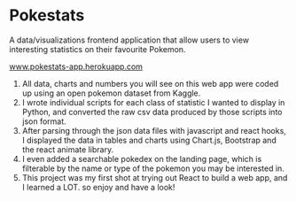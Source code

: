 # Pokestats
 A data/visualizations frontend application that allow users to view interesting statistics on their favourite Pokemon.
 
 www.pokestats-app.herokuapp.com
 
 1. All data, charts and numbers you will see on this web app were coded up using an open pokemon dataset from Kaggle.
 2. I wrote individual scripts for each class of statistic I wanted to display in Python, and converted the raw csv data produced by those scripts into json format.
 3. After parsing through the json data files with javascript and react hooks, I displayed the data in tables and charts using Chart.js, Bootstrap and the react animate library.
 4. I even added a searchable pokedex on the landing page, which is filterable by the name or type of the pokemon you may be interested in.
 5. This project was my first shot at trying out React to build a web app, and I learned a LOT. so enjoy and have a look!
 
 
